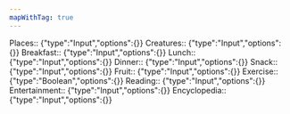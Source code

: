 ```yaml
---
mapWithTag: true
---
```


Places:: {"type":"Input","options":{}}
Creatures:: {"type":"Input","options":{}}
Breakfast:: {"type":"Input","options":{}}
Lunch:: {"type":"Input","options":{}}
Dinner:: {"type":"Input","options":{}}
Snack:: {"type":"Input","options":{}}
Fruit:: {"type":"Input","options":{}}
Exercise:: {"type":"Boolean","options":{}}
Reading:: {"type":"Input","options":{}}
Entertainment:: {"type":"Input","options":{}}
Encyclopedia:: {"type":"Input","options":{}}
